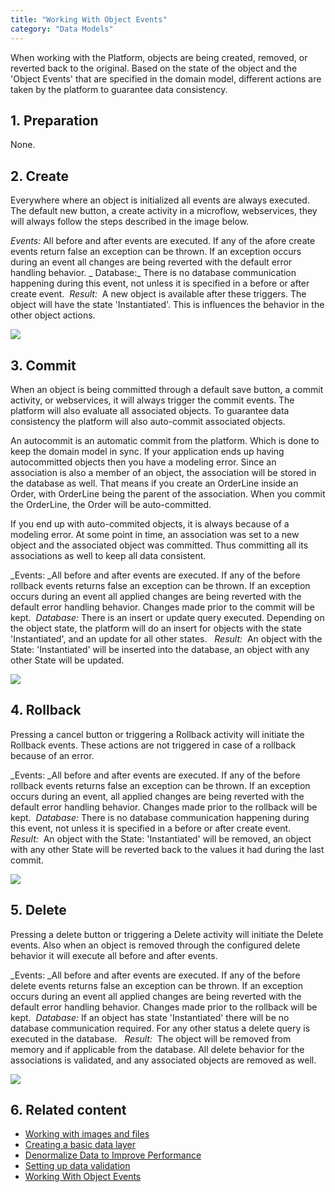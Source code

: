 ```yaml
---
title: "Working With Object Events"
category: "Data Models"
---
```


When working with the Platform, objects are being created, removed, or reverted back to the original. Based on the state of the object and the 'Object Events' that are specified in the domain model, different actions are taken by the platform to guarantee data consistency. 

## 1. Preparation

None.

## 2\. Create

Everywhere where an object is initialized all events are always executed. The default new button, a create activity in a microflow, webservices, they will always follow the steps described in the image below.  

_Events:_ All before and after events are executed. If any of the afore create events return false an exception can be thrown. If an exception occurs during an event all changes are being reverted with the default error handling behavior. _
Database:_ There is no database communication happening during this event, not unless it is specified in a before or after create event. 
_Result:_  A new object is available after these triggers. The object will have the state 'Instantiated'. This is influences the behavior in the other object actions.

![](attachments/8785875/8946792.png)

## 3\. Commit

When an object is being committed through a default save button, a commit activity, or webservices, it will always trigger the commit events. The platform will also evaluate all associated objects. To guarantee data consistency the platform will also auto-commit associated objects.

An autocommit is an automatic commit from the platform. Which is done to keep the domain model in sync. If your application ends up having autocommitted objects then you have a modeling error. Since an association is also a member of an object, the association will be stored in the database as well.
That means if you create an OrderLine inside an Order, with OrderLine being the parent of the association. When you commit the OrderLine, the Order will be auto-committed.

If you end up with auto-commited objects, it is always because of a modeling error. At some point in time, an association was set to a new object and the associated object was committed. Thus committing all its associations as well to keep all data consistent.

_Events: _All before and after events are executed. If any of the before rollback events returns false an exception can be thrown. If an exception occurs during an event all applied changes are being reverted with the default error handling behavior. Changes made prior to the commit will be kept. 
_Database:_ There is an insert or update query executed. Depending on the object state, the platform will do an insert for objects with the state 'Instantiated', and an update for all other states.  
_Result:_  An object with the State: 'Instantiated' will be inserted into the database, an object with any other State will be updated.

![](attachments/8785875/8946795.png)

## 4\. Rollback

Pressing a cancel button or triggering a Rollback activity will initiate the Rollback events. These actions are not triggered in case of a rollback because of an error.

_Events: _All before and after events are executed. If any of the before rollback events returns false an exception can be thrown. If an exception occurs during an event, all applied changes are being reverted with the default error handling behavior. Changes made prior to the rollback will be kept. 
_Database:_ There is no database communication happening during this event, not unless it is specified in a before or after create event. 
_Result:_  An object with the State: 'Instantiated' will be removed, an object with any other State will be reverted back to the values it had during the last commit.

![](attachments/8785875/8946794.png)

## 5\. Delete

Pressing a delete button or triggering a Delete activity will initiate the Delete events. Also when an object is removed through the configured delete behavior it will execute all before and after events.

_Events: _All before and after events are executed. If any of the before delete events returns false an exception can be thrown. If an exception occurs during an event all applied changes are being reverted with the default error handling behavior. Changes made prior to the rollback will be kept. 
_Database:_ If an object has state 'Instantiated' there will be no database communication required. For any other status a delete query is executed in the database.  
_Result:_  The object will be removed from memory and if applicable from the database. All delete behavior for the associations is validated, and any associated objects are removed as well.

![](attachments/8785875/8946793.png)

## 6\. Related content

*   [Working with images and files](working-with-images-and-files)
*   [Creating a basic data layer](creating-a-basic-data-layer)
*   [Denormalize Data to Improve Performance](denormalize-data-to-improve-performance)
*   [Setting up data validation](setting-up-data-validation)
*   [Working With Object Events](working-with-object-events)
